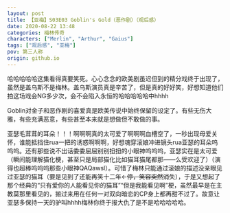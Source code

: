 ```yaml
---
layout: post
title: 【亚梅】S03E03 Goblin's Gold（恶作剧）（观后感）
date: 2020-08-22 13:48
categories: 梅林传奇
characters: ["Merlin", "Arthur", "Gaius"]
tags: ["观后感", "亚梅"]
pov: 第三人称
origin: github.io
---
```


哈哈哈哈哈这集看得真要笑死。心心念念的欧美剧虽迟但到的精分戏终于出现了，虽然是盖乌斯不是梅林。盖乌斯演员真是辛苦了，但是真的好好笑，好想知道他们拍这场戏会NG多少次，会不会陷入永恒的哈哈哈哈哈中hhhh

Goblin对金子和恶作剧的喜爱真是欧美传说中始终保留的设定了。有些无伤大雅，有些充满恶意，有些甚至本来就是想做但不敢做的事。

亚瑟毛茸茸的耳朵！！！啊啊啊真的太可爱了啊啊啊血槽空了，一秒出现母爱关怀，谁能抵挡住rua一把的诱惑啊啊啊，好想魂穿滚娘冲进镜头rua亚瑟的耳朵呜呜呜。还有那些说不出话委委屈屈别别扭扭的小眼神呜呜呜，亚瑟实在是太可爱（瞬间能理解猫化梗，甚至只是局部猫化比如猫耳猫尾都那——么受欢迎了）（演得也超棒呜呜呜那些小眼神QAQawsl）。可惜了梅林只能通过滚娘的描述没亲眼见过亚瑟的猫耳（要是见到了还能再笑十二年←~~停，笑容突然消失~~），于是又想起了那个经典的“只有爱你的人能看见你的猫耳”“但是我能看见啊”梗，虽然最早是在主教莫那里看见的，搬过来用在任何一对双向暗恋的CP身上都再甜不过了。故意让亚瑟多保持一天的驴叫hhhh梅林你终于报大仇了是不是哈哈哈哈哈。
